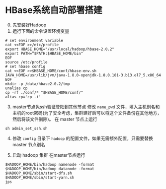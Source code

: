 # HBase系统自动部署搭建
0. 先安装好Hadoop
1. 运行下面的命令设置环境变量
```
# set environment variable
cat <<EOF >>/etc/profile
export HBASE_HOME="/usr/local/hadoop/hbase-2.0.2"
export PATH="$PATH:$HBASE_HOME/bin"
EOF
source /etc/profile
# set hbase config
cat <<EOF >>$HBASE_HOME/conf/hbase-env.sh
JAVA_HOME=/usr/lib/jvm/java-1.8.0-openjdk-1.8.0.181-3.b13.el7_5.x86_64
EOF
mkdir -p /data/hbase2.0.2/tmp
unalias cp
cp -rf ./conf/* "$HBASE_HOME/conf/"
alias cp='cp -i'
```

3. master节点免ssh验证登陆到其他节点
修改 `name_pwd` 文件，填入主机别名和主机的root密码(为了安全考虑，集群建好后可以将这个文件备份在其他地方，然后将该文件删除)。
在 master 节点上运行
```
sh admin_set_ssh.sh
```

4. 修改 `config` 目录下 `hadoop` 的配置文件，如果无需额外配置，只需要替换 master 节点别名

5. 启动 hadoop 集群
在master节点运行
```
$HADOOP_HOME/bin/hadoop namenode -format
$HADOOP_HOME/bin/hadoop datanode -format
$HADOOP_HOME/sbin/start-dfs.sh
$HADOOP_HOME/sbin/start-yarn.sh
jps
```
